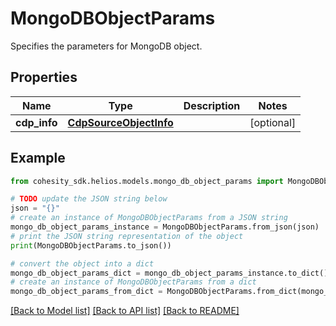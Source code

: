 # MongoDBObjectParams

Specifies the parameters for MongoDB object.

## Properties

Name | Type | Description | Notes
------------ | ------------- | ------------- | -------------
**cdp_info** | [**CdpSourceObjectInfo**](CdpSourceObjectInfo.md) |  | [optional] 

## Example

```python
from cohesity_sdk.helios.models.mongo_db_object_params import MongoDBObjectParams

# TODO update the JSON string below
json = "{}"
# create an instance of MongoDBObjectParams from a JSON string
mongo_db_object_params_instance = MongoDBObjectParams.from_json(json)
# print the JSON string representation of the object
print(MongoDBObjectParams.to_json())

# convert the object into a dict
mongo_db_object_params_dict = mongo_db_object_params_instance.to_dict()
# create an instance of MongoDBObjectParams from a dict
mongo_db_object_params_from_dict = MongoDBObjectParams.from_dict(mongo_db_object_params_dict)
```
[[Back to Model list]](../README.md#documentation-for-models) [[Back to API list]](../README.md#documentation-for-api-endpoints) [[Back to README]](../README.md)


